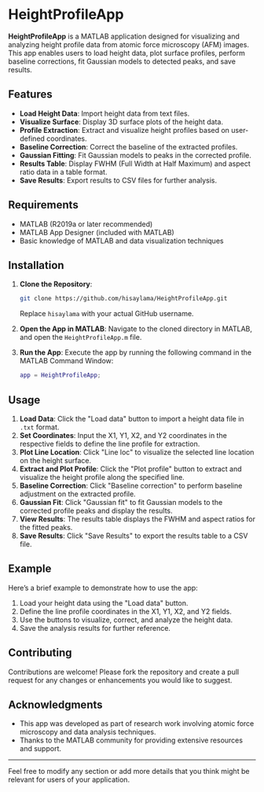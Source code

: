 # HeightProfileApp

**HeightProfileApp** is a MATLAB application designed for visualizing and analyzing height profile data from atomic force microscopy (AFM) images. This app enables users to load height data, plot surface profiles, perform baseline corrections, fit Gaussian models to detected peaks, and save results.

## Features

- **Load Height Data**: Import height data from text files.
- **Visualize Surface**: Display 3D surface plots of the height data.
- **Profile Extraction**: Extract and visualize height profiles based on user-defined coordinates.
- **Baseline Correction**: Correct the baseline of the extracted profiles.
- **Gaussian Fitting**: Fit Gaussian models to peaks in the corrected profile.
- **Results Table**: Display FWHM (Full Width at Half Maximum) and aspect ratio data in a table format.
- **Save Results**: Export results to CSV files for further analysis.

## Requirements

- MATLAB (R2019a or later recommended)
- MATLAB App Designer (included with MATLAB)
- Basic knowledge of MATLAB and data visualization techniques

## Installation

1. **Clone the Repository**:
   ```bash
   git clone https://github.com/hisaylama/HeightProfileApp.git
   ```
   Replace `hisaylama` with your actual GitHub username.

2. **Open the App in MATLAB**:
   Navigate to the cloned directory in MATLAB, and open the `HeightProfileApp.m` file.

3. **Run the App**:
   Execute the app by running the following command in the MATLAB Command Window:
   ```matlab
   app = HeightProfileApp;
   ```

## Usage

1. **Load Data**: Click the "Load data" button to import a height data file in `.txt` format.
2. **Set Coordinates**: Input the X1, Y1, X2, and Y2 coordinates in the respective fields to define the line profile for extraction.
3. **Plot Line Location**: Click "Line loc" to visualize the selected line location on the height surface.
4. **Extract and Plot Profile**: Click the "Plot profile" button to extract and visualize the height profile along the specified line.
5. **Baseline Correction**: Click "Baseline correction" to perform baseline adjustment on the extracted profile.
6. **Gaussian Fit**: Click "Gaussian fit" to fit Gaussian models to the corrected profile peaks and display the results.
7. **View Results**: The results table displays the FWHM and aspect ratios for the fitted peaks.
8. **Save Results**: Click "Save Results" to export the results table to a CSV file.

## Example

Here’s a brief example to demonstrate how to use the app:

1. Load your height data using the "Load data" button.
2. Define the line profile coordinates in the X1, Y1, X2, and Y2 fields.
3. Use the buttons to visualize, correct, and analyze the height data.
4. Save the analysis results for further reference.

## Contributing

Contributions are welcome! Please fork the repository and create a pull request for any changes or enhancements you would like to suggest.

## Acknowledgments

- This app was developed as part of research work involving atomic force microscopy and data analysis techniques.
- Thanks to the MATLAB community for providing extensive resources and support.

---

Feel free to modify any section or add more details that you think might be relevant for users of your application.
